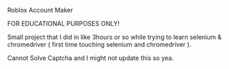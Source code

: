 Roblox Account Maker

FOR EDUCATIONAL PURPOSES ONLY! 

Small project that I did in like 3hours or so while trying to learn selenium & chromedriver ( first time touching selenium and chromedriver ).

Cannot Solve Captcha and I might not update this so yea.
